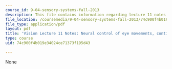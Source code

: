 ```yaml
---
course_id: 9-04-sensory-systems-fall-2013
description: This file contains information regarding lecture 11 notes.
file_location: /coursemedia/9-04-sensory-systems-fall-2013/74c900f4b019e34024ce71373f195d43_MIT9_04F13_Vis11.pdf
file_type: application/pdf
layout: pdf
title: 'Vision Lecture 11 Notes: Neural control of eye movements, continued'
type: course
uid: 74c900f4b019e34024ce71373f195d43

---
```

None